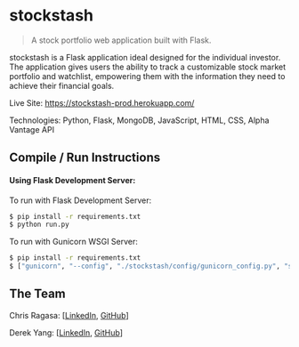 # stockstash
> A stock portfolio web application built with Flask.

stockstash is a Flask application ideal designed for the individual investor. The application gives users the ability to track a customizable stock market portfolio and watchlist, empowering them with the information they need to achieve their financial goals.

Live Site: https://stockstash-prod.herokuapp.com/

Technologies: Python, Flask, MongoDB, JavaScript, HTML, CSS, Alpha Vantage API

## Compile / Run Instructions

#### Using Flask Development Server:
To run with Flask Development Server:
``` bash
$ pip install -r requirements.txt
$ python run.py
```

To run with Gunicorn WSGI Server:
```bash
$ pip install -r requirements.txt
$ ["gunicorn", "--config", "./stockstash/config/gunicorn_config.py", "stockstash:app"]
```


## The Team
Chris Ragasa:  [[LinkedIn](https://www.linkedin.com/in/cragasa/), [GitHub](https://github.com/chrisragasa)]

Derek Yang: [[LinkedIn](https://www.linkedin.com/in/yangd01234567/), [GitHub](https://github.com/yangd01234)]
